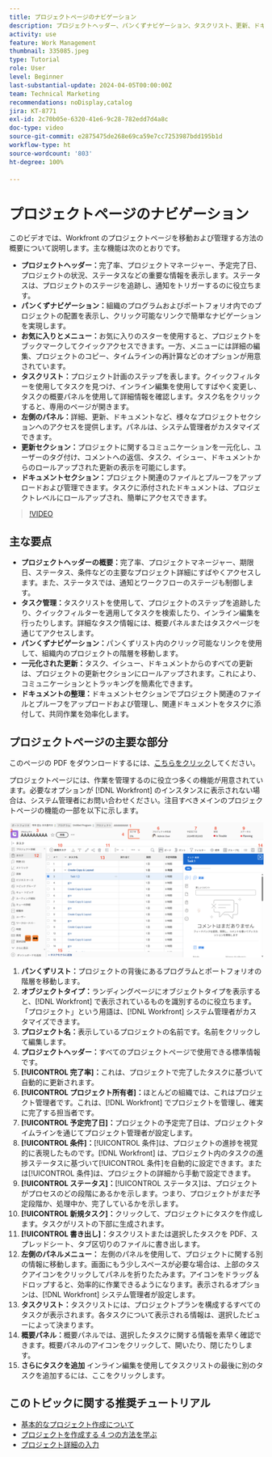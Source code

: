 ```yaml
---
title: プロジェクトページのナビゲーション
description: プロジェクトヘッダー、パンくずナビゲーション、タスクリスト、更新、ドキュメントセクションなどの機能を使用して、Workfront プロジェクトページを効率的に移動および管理する方法について説明します。
activity: use
feature: Work Management
thumbnail: 335085.jpeg
type: Tutorial
role: User
level: Beginner
last-substantial-update: 2024-04-05T00:00:00Z
team: Technical Marketing
recommendations: noDisplay,catalog
jira: KT-8771
exl-id: 2c70b05e-6320-41e6-9c28-782edd7d4a8c
doc-type: video
source-git-commit: e2875475de268e69ca59e7cc7253987bdd195b1d
workflow-type: ht
source-wordcount: '803'
ht-degree: 100%

---
```


# プロジェクトページのナビゲーション

このビデオでは、Workfront のプロジェクトページを移動および管理する方法の概要について説明します。主な機能は次のとおりです。

* **プロジェクトヘッダー：**&#x200B;完了率、プロジェクトマネージャー、予定完了日、プロジェクトの状況、ステータスなどの重要な情報を表示します。ステータスは、プロジェクトのステージを追跡し、通知をトリガーするのに役立ちます。
* **パンくずナビゲーション：**&#x200B;組織のプログラムおよびポートフォリオ内でのプロジェクトの配置を表示し、クリック可能なリンクで簡単なナビゲーションを実現します。
* **お気に入りとメニュー：**&#x200B;お気に入りのスターを使用すると、プロジェクトをブックマークしてクイックアクセスできます。一方、メニューには詳細の編集、プロジェクトのコピー、タイムラインの再計算などのオプションが用意されています。
* **タスクリスト：**&#x200B;プロジェクト計画のステップを表します。クイックフィルターを使用してタスクを見つけ、インライン編集を使用してすばやく変更し、タスクの概要パネルを使用して詳細情報を確認します。タスク名をクリックすると、専用のページが開きます。
* **左側のパネル：**&#x200B;詳細、更新、ドキュメントなど、様々なプロジェクトセクションへのアクセスを提供します。パネルは、システム管理者がカスタマイズできます。
* **更新セクション：**&#x200B;プロジェクトに関するコミュニケーションを一元化し、ユーザーのタグ付け、コメントへの返信、タスク、イシュー、ドキュメントからのロールアップされた更新の表示を可能にします。
* **ドキュメントセクション：**&#x200B;プロジェクト関連のファイルとプルーフをアップロードおよび管理できます。タスクに添付されたドキュメントは、プロジェクトレベルにロールアップされ、簡単にアクセスできます。


>[!VIDEO](https://video.tv.adobe.com/v/335085/?quality=12&learn=on&enablevpops)

## 主な要点

* **プロジェクトヘッダーの概要：**&#x200B;完了率、プロジェクトマネージャー、期限日、ステータス、条件などの主要なプロジェクト詳細にすばやくアクセスします。また、ステータスでは、通知とワークフローのステージも制御します。
* **タスク管理：**&#x200B;タスクリストを使用して、プロジェクトのステップを追跡したり、クイックフィルターを適用してタスクを検索したり、インライン編集を行ったりします。詳細なタスク情報には、概要パネルまたはタスクページを通じてアクセスします。
* **パンくずナビゲーション：**&#x200B;パンくずリスト内のクリック可能なリンクを使用して、組織内のプロジェクトの階層を移動します。
* **一元化された更新：**&#x200B;タスク、イシュー、ドキュメントからのすべての更新は、プロジェクトの更新セクションにロールアップされます。これにより、コミュニケーションとトラッキングを簡素化できます。
* **ドキュメントの整理：**&#x200B;ドキュメントセクションでプロジェクト関連のファイルとプルーフをアップロードおよび管理し、関連ドキュメントをタスクに添付して、共同作業を効率化します。


## プロジェクトページの主要な部分

このページの PDF をダウンロードするには、[こちらをクリック](/help/assets/key-parts-of-the-project-page.pdf)してください。

プロジェクトページには、作業を管理するのに役立つ多くの機能が用意されています。必要なオプションが [!DNL Workfront] のインスタンスに表示されない場合は、システム管理者にお問い合わせください。注目すべきメインのプロジェクトページの機能の一部を以下に示します。

![プロジェクトページのスクリーンショット](assets/project-page-graphic-for-planner-v2.png)

1. **パンくずリスト：**&#x200B;プロジェクトの背後にあるプログラムとポートフォリオの階層を移動します。
2. **オブジェクトタイプ：**&#x200B;ランディングページにオブジェクトタイプを表示すると、[!DNL Workfront] で表示されているものを識別するのに役立ちます。「プロジェクト」という用語は、[!DNL Workfront] システム管理者がカスタマイズできます。
3. **プロジェクト名：**&#x200B;表示しているプロジェクトの名前です。名前をクリックして編集します。
4. **プロジェクトヘッダー：**&#x200B;すべてのプロジェクトページで使用できる標準情報です。
5. **[!UICONTROL 完了率]：**&#x200B;これは、プロジェクトで完了したタスクに基づいて自動的に更新されます。
6. **[!UICONTROL プロジェクト所有者]：**&#x200B;ほとんどの組織では、これはプロジェクト管理者です。これは、[!DNL Workfront] でプロジェクトを管理し、確実に完了する担当者です。
7. **[!UICONTROL 予定完了日]：**&#x200B;プロジェクトの予定完了日は、プロジェクトタイムラインを通じてプロジェクト管理者が設定します。
8. **[!UICONTROL 条件]：**[!UICONTROL 条件]は、プロジェクトの進捗を視覚的に表現したものです。[!DNL Workfront] は、プロジェクト内のタスクの進捗ステータスに基づいて[!UICONTROL 条件]を自動的に設定できます。または[!UICONTROL 条件]は、プロジェクトの詳細から手動で設定できます。
9. **[!UICONTROL ステータス]：**[!UICONTROL ステータス]は、プロジェクトがプロセスのどの段階にあるかを示します。つまり、プロジェクトがまだ予定段階か、処理中か、完了しているかを示します。
10. **[!UICONTROL 新規タスク]：**&#x200B;クリックして、プロジェクトにタスクを作成します。タスクがリストの下部に生成されます。
11. **[!UICONTROL 書き出し]：**&#x200B;タスクリストまたは選択したタスクを PDF、スプレッドシート、タブ区切りのファイルに書き出します。
12. **左側のパネルメニュー：** 左側のパネルを使用して、プロジェクトに関する別の情報に移動します。画面にもう少しスペースが必要な場合は、上部のタスクアイコンをクリックしてパネルを折りたたみます。アイコンをドラッグ＆ドロップすると、効率的に作業できるようになります。表示されるオプションは、[!DNL Workfront] システム管理者が設定します。
13. **タスクリスト：**&#x200B;タスクリストには、プロジェクトプランを構成するすべてのタスクが表示されます。各タスクについて表示される情報は、選択したビューによって決まります。
14. **概要パネル：**&#x200B;概要パネルでは、選択したタスクに関する情報を素早く確認できます。概要パネルのアイコンをクリックして、開いたり、閉じたりします。
15. **さらにタスクを追加** インライン編集を使用してタスクリストの最後に別のタスクを追加するには、ここをクリックします。

## このトピックに関する推奨チュートリアル

* [基本的なプロジェクト作成について](/help/manage-work/projects/understand-basic-project-creation.md)
* [プロジェクトを作成する 4 つの方法を学ぶ](/help/manage-work/projects/understand-other-ways-to-create-projects.md)
* [プロジェクト詳細の入力](/help/manage-work/projects/fill-in-the-project-details.md)

